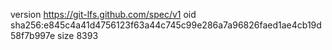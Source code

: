 version https://git-lfs.github.com/spec/v1
oid sha256:e845c4a41d4756123f63a44c745c99e286a7a96826faed1ae4cb19d58f7b997e
size 8393
